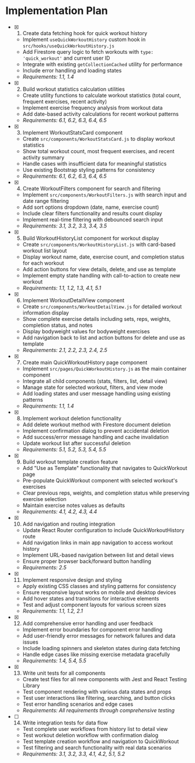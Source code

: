 # Implementation Plan

- [x] 1. Create data fetching hook for quick workout history





  - Implement `useQuickWorkoutHistory` custom hook in `src/hooks/useQuickWorkoutHistory.js`
  - Add Firestore query logic to fetch workouts with `type: 'quick_workout'` and current user ID
  - Integrate with existing `getCollectionCached` utility for performance
  - Include error handling and loading states
  - _Requirements: 1.1, 1.4_

- [x] 2. Build workout statistics calculation utilities





  - Create utility functions to calculate workout statistics (total count, frequent exercises, recent activity)
  - Implement exercise frequency analysis from workout data
  - Add date-based activity calculations for recent workout patterns
  - _Requirements: 6.1, 6.2, 6.3, 6.4, 6.5_

- [x] 3. Implement WorkoutStatsCard component





  - Create `src/components/WorkoutStatsCard.js` to display workout statistics
  - Show total workout count, most frequent exercises, and recent activity summary
  - Handle cases with insufficient data for meaningful statistics
  - Use existing Bootstrap styling patterns for consistency
  - _Requirements: 6.1, 6.2, 6.3, 6.4, 6.5_

- [x] 4. Create WorkoutFilters component for search and filtering





  - Implement `src/components/WorkoutFilters.js` with search input and date range filtering
  - Add sort options dropdown (date, name, exercise count)
  - Include clear filters functionality and results count display
  - Implement real-time filtering with debounced search input
  - _Requirements: 3.1, 3.2, 3.3, 3.4, 3.5_

- [x] 5. Build WorkoutHistoryList component for workout display





  - Create `src/components/WorkoutHistoryList.js` with card-based workout list layout
  - Display workout name, date, exercise count, and completion status for each workout
  - Add action buttons for view details, delete, and use as template
  - Implement empty state handling with call-to-action to create new workout
  - _Requirements: 1.1, 1.2, 1.3, 4.1, 5.1_

- [x] 6. Implement WorkoutDetailView component





  - Create `src/components/WorkoutDetailView.js` for detailed workout information display
  - Show complete exercise details including sets, reps, weights, completion status, and notes
  - Display bodyweight values for bodyweight exercises
  - Add navigation back to list and action buttons for delete and use as template
  - _Requirements: 2.1, 2.2, 2.3, 2.4, 2.5_

- [x] 7. Create main QuickWorkoutHistory page component





  - Implement `src/pages/QuickWorkoutHistory.js` as the main container component
  - Integrate all child components (stats, filters, list, detail view)
  - Manage state for selected workout, filters, and view mode
  - Add loading states and user message handling using existing patterns
  - _Requirements: 1.1, 1.4_

- [x] 8. Implement workout deletion functionality





  - Add delete workout method with Firestore document deletion
  - Implement confirmation dialog to prevent accidental deletion
  - Add success/error message handling and cache invalidation
  - Update workout list after successful deletion
  - _Requirements: 5.1, 5.2, 5.3, 5.4, 5.5_

- [x] 9. Build workout template creation feature








  - Add "Use as Template" functionality that navigates to QuickWorkout page
  - Pre-populate QuickWorkout component with selected workout's exercises
  - Clear previous reps, weights, and completion status while preserving exercise selection
  - Maintain exercise notes values as defaults
  - _Requirements: 4.1, 4.2, 4.3, 4.4_

- [x] 10. Add navigation and routing integration





  - Update React Router configuration to include QuickWorkoutHistory route
  - Add navigation links in main app navigation to access workout history
  - Implement URL-based navigation between list and detail views
  - Ensure proper browser back/forward button handling
  - _Requirements: 2.5_

- [x] 11. Implement responsive design and styling





  - Apply existing CSS classes and styling patterns for consistency
  - Ensure responsive layout works on mobile and desktop devices
  - Add hover states and transitions for interactive elements
  - Test and adjust component layouts for various screen sizes
  - _Requirements: 1.1, 1.2, 2.1_

- [x] 12. Add comprehensive error handling and user feedback





  - Implement error boundaries for component error handling
  - Add user-friendly error messages for network failures and data issues
  - Include loading spinners and skeleton states during data fetching
  - Handle edge cases like missing exercise metadata gracefully
  - _Requirements: 1.4, 5.4, 5.5_

- [x] 13. Write unit tests for all components








  - Create test files for all new components with Jest and React Testing Library
  - Test component rendering with various data states and props
  - Test user interactions like filtering, searching, and button clicks
  - Test error handling scenarios and edge cases
  - _Requirements: All requirements through comprehensive testing_

- [ ] 14. Write integration tests for data flow




  - Test complete user workflows from history list to detail view
  - Test workout deletion workflow with confirmation dialog
  - Test template creation workflow and navigation to QuickWorkout
  - Test filtering and search functionality with real data scenarios
  - _Requirements: 3.1, 3.2, 3.3, 4.1, 4.2, 5.1, 5.2_